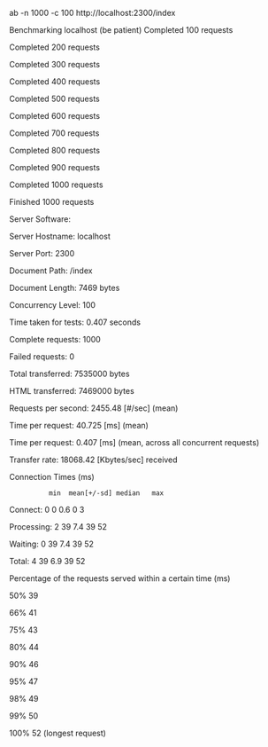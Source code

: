 ab -n 1000 -c 100 http://localhost:2300/index

Benchmarking localhost (be patient)
Completed 100 requests

Completed 200 requests

Completed 300 requests

Completed 400 requests

Completed 500 requests

Completed 600 requests

Completed 700 requests

Completed 800 requests

Completed 900 requests

Completed 1000 requests

Finished 1000 requests





Server Software:        

Server Hostname:        localhost

Server Port:            2300



Document Path:          /index

Document Length:        7469 bytes



Concurrency Level:      100

Time taken for tests:   0.407 seconds

Complete requests:      1000

Failed requests:        0

Total transferred:      7535000 bytes

HTML transferred:       7469000 bytes

Requests per second:    2455.48 [#/sec] (mean)

Time per request:       40.725 [ms] (mean)

Time per request:       0.407 [ms] (mean, across all concurrent requests)

Transfer rate:          18068.42 [Kbytes/sec] received



Connection Times (ms)

              min  mean[+/-sd] median   max

Connect:        0    0   0.6      0       3

Processing:     2   39   7.4     39      52

Waiting:        0   39   7.4     39      52

Total:          4   39   6.9     39      52



Percentage of the requests served within a certain time (ms)

  50%     39

  66%     41

  75%     43

  80%     44

  90%     46

  95%     47

  98%     49

  99%     50

 100%     52 (longest request)
